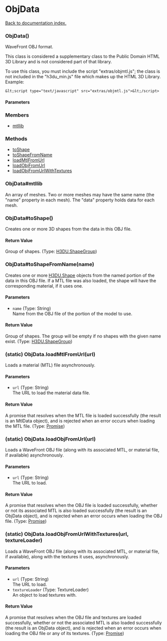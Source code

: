 # ObjData

[Back to documentation index.](index.md)

### ObjData() <a id='ObjData'></a>

WaveFront OBJ format.

This class is considered a supplementary class to the
Public Domain HTML 3D Library and is not considered part of that
library.

To use this class, you must include the script "extras/objmtl.js"; the
class is not included in the "h3du_min.js" file which makes up
the HTML 3D Library. Example:

    &lt;script type="text/javascript" src="extras/objmtl.js">&lt;/script>

#### Parameters

### Members

* [mtllib](#ObjData_mtllib)

### Methods

* [toShape](#ObjData_ObjData_toShape)
* [toShapeFromName](#ObjData_ObjData_toShapeFromName)
* [loadMtlFromUrl](#ObjData_loadMtlFromUrl)
* [loadObjFromUrl](#ObjData_loadObjFromUrl)
* [loadObjFromUrlWithTextures](#ObjData_loadObjFromUrlWithTextures)

### ObjData#mtllib <a id='ObjData_mtllib'></a>

An array of meshes. Two or more meshes may have
the same name (the "name" property in each mesh). The "data"
property holds data for each mesh.

### ObjData#toShape() <a id='ObjData_ObjData_toShape'></a>

Creates one or more 3D shapes from the data
in this OBJ file.

#### Return Value

Group of shapes. (Type: <a href="H3DU_ShapeGroup.md">H3DU.ShapeGroup</a>)

### ObjData#toShapeFromName(name) <a id='ObjData_ObjData_toShapeFromName'></a>

Creates one or more <a href="H3DU_Shape.md">H3DU.Shape</a> objects from the named portion
of the data in this OBJ file. If a MTL file was also loaded, the
shape will have the corresponding material, if it uses one.

#### Parameters

* `name` (Type: String)<br>
    Name from the OBJ file of the portion of the model to use.

#### Return Value

Group of shapes. The group
will be empty if no shapes with the given name exist. (Type: <a href="H3DU_ShapeGroup.md">H3DU.ShapeGroup</a>)

### (static) ObjData.loadMtlFromUrl(url) <a id='ObjData_loadMtlFromUrl'></a>

Loads a material (MTL) file asynchronously.

#### Parameters

* `url` (Type: String)<br>
    The URL to load the material data file.

#### Return Value

A promise that resolves when
the MTL file is loaded successfully (the result is an MtlData object),
and is rejected when an error occurs when loading the MTL file. (Type: <a href="Promise.md">Promise</a>)

### (static) ObjData.loadObjFromUrl(url) <a id='ObjData_loadObjFromUrl'></a>

Loads a WaveFront OBJ file (along with its associated MTL, or
material file, if available) asynchronously.

#### Parameters

* `url` (Type: String)<br>
    The URL to load.

#### Return Value

A promise that resolves when
the OBJ file is loaded successfully, whether or not its associated
MTL is also loaded successfully (the result is an ObjData object),
and is rejected when an error occurs when loading the OBJ file. (Type: <a href="Promise.md">Promise</a>)

### (static) ObjData.loadObjFromUrlWithTextures(url, textureLoader) <a id='ObjData_loadObjFromUrlWithTextures'></a>

Loads a WaveFront OBJ file (along with its associated MTL, or
material file, if available), along with the textures it uses,
asynchronously.

#### Parameters

* `url` (Type: String)<br>
    The URL to load.
* `textureLoader` (Type: TextureLoader)<br>
    An object to load textures with.

#### Return Value

A promise that resolves when
the OBJ file and textures are loaded successfully, whether or not the associated
MTL is also loaded successfully (the result is an ObjData object),
and is rejected when an error occurs when loading the OBJ file or any of
its textures. (Type: <a href="Promise.md">Promise</a>)
